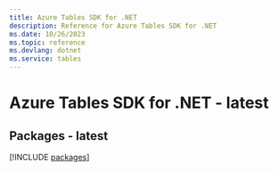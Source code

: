 ```yaml
---
title: Azure Tables SDK for .NET
description: Reference for Azure Tables SDK for .NET
ms.date: 10/26/2023
ms.topic: reference
ms.devlang: dotnet
ms.service: tables
---
```

# Azure Tables SDK for .NET - latest
## Packages - latest
[!INCLUDE [packages](tables-index.md)]
